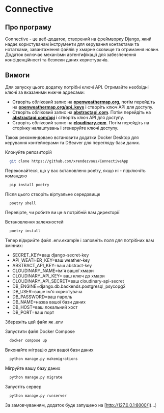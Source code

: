 # Connective

## Про програму
Connective - це веб-додаток, створений на фреймворку Django, який надає користувачам інструменти для керування контактами та нотатками, завантаження файлів у хмарне сховище та отримання новин. Додаток включає механізми автентифікації для забезпечення конфіденційності та безпеки даних користувачів.

## Вимоги
Для запуску цього додатку потрібні ключі API. Отримайте необхідні ключі за вказаними нижче адресами:
* Створіть обліковий запис на **[openweathermap.org](https://openweathermap.org)**, потім перейдіть на **[openweathermap.org/api_keys](https://home.openweathermap.org/api_keys)** і створіть ключ API для доступу.
* Створіть обліковий запис на **[abstractapi.com](https://www.abstractapi.com)**. Потім перейдіть на **[abstractapi.com/api](https://app.abstractapi.com/api/ip-geolocation/tester)** і створіть ключ API для доступу.
* Створіть обліковий запис на **[cloudinary.com](https://cloudinary.com)**. Потім перейдіть на сторінку налаштувань і згенеруйте ключі доступу.

Також рекомендовано встановити додатки Docker Desktop для керування контейнерами та DBeaver для перегляду бази даних.

Клонуйте репозиторій
```bash
  git clone https://github.com/xrendezvous/ConnectiveApp
```
Переконайтеся, що у вас встановлено poetry, якщо ні - підключіть командою 
```bash
  pip install poetry
```
Після цього створіть віртуальне середовище
```bash
  poetry shell
```
Перевірте, чи робите ви це в потрібній вам директорії

Встановлення залежностей
```bash
  poetry install
```

Тепер відкрийте файл .env.example і заповніть поля для потрібних вам змінних:
* SECRET_KEY=ваш django-secret-key
* API_WEATHER_KEY=ваш weather-key
* ABSTRACT_API_KEY=ваш abstract-key
* CLOUDINARY_NAME=ім'я вашої хмари
* CLOUDINARY_API_KEY= ваш ключ до хмари
* CLOUDINARY_API_SECRET=ваш cloudinary-api-secret
* DB_ENGINE=django.db.backends.postgresql_psycopg2
* DB_USER=ваше ім'я користувача
* DB_PASSWORD=ваш пароль
* DB_NAME=назва вашої бази даних
* DB_HOST=ваш локальний хост
* DB_PORT=ваш порт

Збережіть цей файл як .env

Запустити файл Docker Compose
```bash
  docker compose up
```

Виконайте міграцію для вашої бази даних
```bash 
  python manage.py makemigrations
```

Мігруйте вашу базу даних
```bash 
  python manage.py migrate
```

Запустіть сервер
```bash
  python manage.py runserver
```

За замовчуванням, додаток буде запущено на [http://127.0.0.1:8000/](...)
